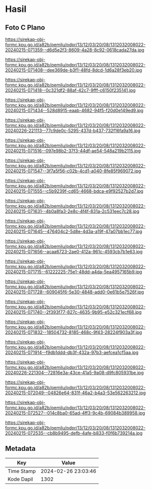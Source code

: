 # Hasil

## Foto C Plano

https://sirekap-obj-formc.kpu.go.id/a82b/pemilu/pdpr/13/12/03/20/08/1312032008022-20240215-071359--d6d5e2f3-8609-4a28-8c92-0618cada27da.jpg

https://sirekap-obj-formc.kpu.go.id/a82b/pemilu/pdpr/13/12/03/20/08/1312032008022-20240215-071408--dee369de-b3f1-48fd-8dcd-1d6a28f3eb20.jpg

https://sirekap-obj-formc.kpu.go.id/a82b/pemilu/pdpr/13/12/03/20/08/1312032008022-20240215-071418--0c321df2-88af-42c7-9fff-c6150f235141.jpg

https://sirekap-obj-formc.kpu.go.id/a82b/pemilu/pdpr/13/12/03/20/08/1312032008022-20240215-071434--528d8915-eaab-4682-94f5-f20d0e149ed9.jpg

https://sirekap-obj-formc.kpu.go.id/a82b/pemilu/pdpr/13/12/03/20/08/1312032008022-20240226-221113--77c9de0c-5295-437d-b437-732f16fa9a16.jpg

https://sirekap-obj-formc.kpu.go.id/a82b/pemilu/pdpr/13/12/03/20/08/1312032008022-20240215-071516--097e98b2-37f3-44df-ae54-548a219b2115.jpg

https://sirekap-obj-formc.kpu.go.id/a82b/pemilu/pdpr/13/12/03/20/08/1312032008022-20240215-071547--3f7a5f56-c02b-4cd1-a040-8fe85f969072.jpg

https://sirekap-obj-formc.kpu.go.id/a82b/pemilu/pdpr/13/12/03/20/08/1312032008022-20240215-071555--c5b9239f-cd65-4668-bdca-e9f92527b2d7.jpg

https://sirekap-obj-formc.kpu.go.id/a82b/pemilu/pdpr/13/12/03/20/08/1312032008022-20240215-071631--4b0a8fa3-2e8c-4f4f-831a-2c531eec7c28.jpg

https://sirekap-obj-formc.kpu.go.id/a82b/pemilu/pdpr/13/12/03/20/08/1312032008022-20240215-071645--476404c2-5d8e-4d3a-a19f-47a07bb1ec77.jpg

https://sirekap-obj-formc.kpu.go.id/a82b/pemilu/pdpr/13/12/03/20/08/1312032008022-20240215-071656--acaa6723-2ae0-412a-961c-4593cb7b1e63.jpg

https://sirekap-obj-formc.kpu.go.id/a82b/pemilu/pdpr/13/12/03/20/08/1312032008022-20240215-071715--61222225-75e1-48dd-a4da-5ea4957165b9.jpg

https://sirekap-obj-formc.kpu.go.id/a82b/pemilu/pdpr/13/12/03/20/08/1312032008022-20240215-071728--609045f6-5e30-4848-add0-0e61b5e7526f.jpg

https://sirekap-obj-formc.kpu.go.id/a82b/pemilu/pdpr/13/12/03/20/08/1312032008022-20240215-071740--2f393f77-827c-4635-9b95-e52c321ecf68.jpg

https://sirekap-obj-formc.kpu.go.id/a82b/pemilu/pdpr/13/12/03/20/08/1312032008022-20240215-071832--18504732-8185-468c-9f43-28224f903a3f.jpg

https://sirekap-obj-formc.kpu.go.id/a82b/pemilu/pdpr/13/12/03/20/08/1312032008022-20240215-071914--f9db1ddd-db3f-432a-97b3-aefcea1cf5aa.jpg

https://sirekap-obj-formc.kpu.go.id/a82b/pemilu/pdpr/13/12/03/20/08/1312032008022-20240226-221304--72816e3a-43ce-41a5-9a08-d9fc805931be.jpg

https://sirekap-obj-formc.kpu.go.id/a82b/pemilu/pdpr/13/12/03/20/08/1312032008022-20240215-072049--04826e64-831f-46a2-b4a3-53e562263212.jpg

https://sirekap-obj-formc.kpu.go.id/a82b/pemilu/pdpr/13/12/03/20/08/1312032008022-20240215-072527--014c8ba0-65ad-4ff3-9c4b-69084b389958.jpg

https://sirekap-obj-formc.kpu.go.id/a82b/pemilu/pdpr/13/12/03/20/08/1312032008022-20240215-072535--cb8b9495-defb-4afe-b833-f0f6b739214a.jpg


## Metadata

| Key        | Value               |
| ---------- | ------------------- |
| Time Stamp | 2024-02-26 23:03:46 |
| Kode Dapil | 1302                |



